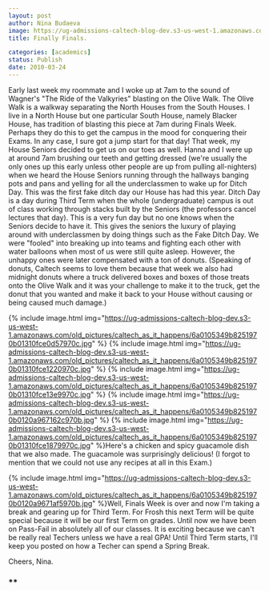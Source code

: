 ```yaml
---
layout: post
author: Nina Budaeva
image: https://ug-admissions-caltech-blog-dev.s3-us-west-1.amazonaws.com/old_pictures/caltech_as_it_happens/6a0105349b8251970b01310fce059c970c.jpg
title: Finally Finals.

categories: [academics]
status: Publish
date: 2010-03-24
---
```



Early last week my roommate and I woke up at 7am to the sound of Wagner's "The Ride of the Valkyries" blasting on the Olive Walk. The Olive Walk is a walkway separating the North Houses from the South Houses. I live in a North House but one particular South House, namely Blacker House, has tradition of blasting this piece at 7am during Finals Week. Perhaps they do this to get the campus in the mood for conquering their Exams. In any case, I sure got a jump start for that day!
That week, my House Seniors decided to get us on our toes as well. Hanna and I were up at around 7am brushing our teeth and getting dressed (we're usually the only ones up this early unless other people are up from pulling all-nighters) when we heard the House Seniors running through the hallways banging pots and pans and yelling for all the underclassmen to wake up for Ditch Day. This was the first fake ditch day our House has had this year. Ditch Day is a day during Third Term when the whole (undergraduate) campus is out of class working through stacks built by the Seniors (the professors cancel lectures that day). This is a very fun day but no one knows when the Seniors decide to have it. This gives the seniors the luxury of playing around with underclassmen by doing things such as the Fake Ditch Day. We were "fooled" into breaking up into teams and fighting each other with water balloons when most of us were still quite asleep. However, the unhappy ones were later compensated with a ton of donuts. (Speaking of donuts, Caltech seems to love them because that week we also had midnight donuts where a truck delivered boxes and boxes of those treats onto the Olive Walk and it was your challenge to make it to the truck, get the donut that you wanted and make it back to your House without causing or being caused much damage.)

{% include image.html img="https://ug-admissions-caltech-blog-dev.s3-us-west-1.amazonaws.com/old_pictures/caltech_as_it_happens/6a0105349b8251970b01310fce0d57970c.jpg" %}
{% include image.html img="https://ug-admissions-caltech-blog-dev.s3-us-west-1.amazonaws.com/old_pictures/caltech_as_it_happens/6a0105349b8251970b01310fce1220970c.jpg" %}
{% include image.html img="https://ug-admissions-caltech-blog-dev.s3-us-west-1.amazonaws.com/old_pictures/caltech_as_it_happens/6a0105349b8251970b01310fce13e9970c.jpg" %}
{% include image.html img="https://ug-admissions-caltech-blog-dev.s3-us-west-1.amazonaws.com/old_pictures/caltech_as_it_happens/6a0105349b8251970b0120a967162c970b.jpg" %}
{% include image.html img="https://ug-admissions-caltech-blog-dev.s3-us-west-1.amazonaws.com/old_pictures/caltech_as_it_happens/6a0105349b8251970b01310fce1879970c.jpg" %}Here's a chicken and spicy guacamole dish that we also made. The guacamole was surprisingly delicious! (I forgot to mention that we could not use any recipes at all in this Exam.)

{% include image.html img="https://ug-admissions-caltech-blog-dev.s3-us-west-1.amazonaws.com/old_pictures/caltech_as_it_happens/6a0105349b8251970b0120a9671af5970b.jpg" %}Well, Finals Week is over and now I'm taking a break and gearing up for Third Term. For Frosh this next Term will be quite special because it will be our first Term on grades. Until now we have been on Pass-Fail in absolutely all of our classes. It is exciting because we can't be really real Techers unless we have a real GPA!
Until Third Term starts, I'll keep you posted on how a Techer can spend a Spring Break.

Cheers,
Nina.

 

<h3 class="r">**</h3>
